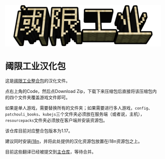 ![logo](logo.png)
# 阈限工业汉化包
这是[阈限工业整合包](https://www.curseforge.com/minecraft/modpacks/liminal-industries)的汉化文件。

点右上角的Code，然后点Download Zip，下载下来压缩包后直接将该压缩包内的四个文件夹覆盖游戏文件即可。

如果是单人游戏，需要替换所有的文件夹；如果需要进行多人游戏，`config`、`patchouli_books`、`kubejs`三个文件夹必须放在服务端（或者说，主机），`resourcepacks`文件夹必须放在客户端并安装资源包。

该仓库目前对应整合包版本为1.17。

建议同时安装[i18n](https://www.curseforge.com/minecraft/mc-mods/i18nupdatemod)，并将此处提供的汉化资源包放置在i18n资源包之上。

目前这些翻译已经被提交到[主仓库](https://github.com/Appocryptha/Liminal-Industries/pull/126)，等待合并。
